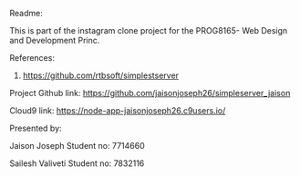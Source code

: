 Readme:

This is part of the instagram clone project for the PROG8165- Web Design and Development Princ.

References:

1) https://github.com/rtbsoft/simplestserver

Project Github link:  https://github.com/jaisonjoseph26/simpleserver_jaison

Cloud9 link: https://node-app-jaisonjoseph26.c9users.io/

Presented by:

Jaison Joseph Student no: 7714660

Sailesh Valiveti Student no: 7832116
